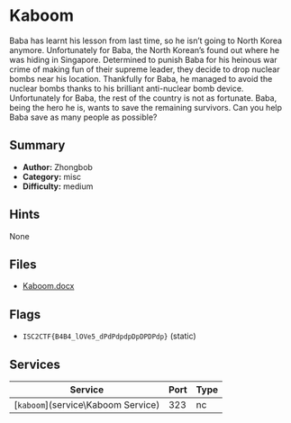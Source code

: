 # Kaboom
Baba has learnt his lesson from last time, so he isn’t going to North Korea anymore. Unfortunately for Baba, the North Korean’s found out where he was hiding in Singapore. Determined to punish Baba for his heinous war crime of making fun of their supreme leader, they decide to drop nuclear bombs near his location.
Thankfully for Baba, he managed to avoid the nuclear bombs thanks to his brilliant anti-nuclear bomb device.
Unfortunately for Baba, the rest of the country is not as fortunate. Baba, being the hero he is, wants to save the remaining survivors. 
Can you help Baba save as many people as possible?

## Summary
- **Author:** Zhongbob
- **Category:** misc
- **Difficulty:** medium


## Hints
None

## Files
- [Kaboom.docx](dist\Kaboom.docx)

## Flags
- `ISC2CTF{B4B4_lOVe5_dPdPdpdpDpDPDPdp}` (static)

## Services
| Service | Port | Type |
| ------- | ---- | ---- |
| [`kaboom`](service\Kaboom Service) | 323 | nc |
